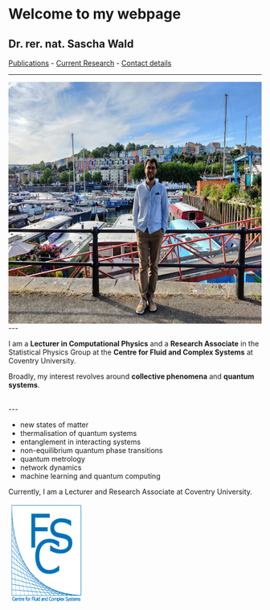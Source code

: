 # Welcome to my webpage

## Dr. rer. nat. Sascha Wald



[Publications](https://saschawald.github.io/publications.html) - 
[Current Research](https://saschawald.github.io/research.html) - 
[Contact details](https://saschawald.github.io/contact.html) 


---

<div>
<div  style="float: left">
<img src="sascha-wide.jpg"
     alt="Sascha"
     style="float: left; margin-right: 10px;" 
     width="640"
     height="480" /> 
</div>
<div>
</div>
</div>

 <br />
---
 <br />
                                                 
I am a **Lecturer in Computational Physics** and a
**Research Associate** in the Statistical Physics Group
at the **Centre for Fluid and Complex Systems** at Coventry
University.

Broadly, my interest revolves around **collective phenomena** and **quantum systems**.

 <br />
---





- new states of matter
- thermalisation of quantum systems
- entanglement in interacting systems
- non-equilibrium quantum phase transitions
- quantum metrology
- network dynamics
- machine learning and quantum computing

Currently, I am a Lecturer and Research Associate at Coventry University.


<img src="FCS1.png"
     alt="FCS"
     style="float: left; margin-right: 10px;" 
     width="150"
     height="200" />


